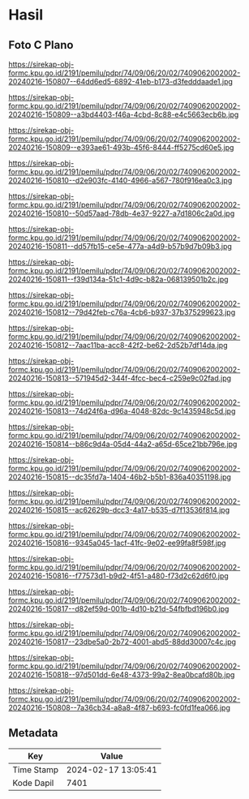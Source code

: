 # Hasil

## Foto C Plano

https://sirekap-obj-formc.kpu.go.id/2191/pemilu/pdpr/74/09/06/20/02/7409062002002-20240216-150807--64dd6ed5-6892-41eb-b173-d3fedddaade1.jpg

https://sirekap-obj-formc.kpu.go.id/2191/pemilu/pdpr/74/09/06/20/02/7409062002002-20240216-150809--a3bd4403-f46a-4cbd-8c88-e4c5663ecb6b.jpg

https://sirekap-obj-formc.kpu.go.id/2191/pemilu/pdpr/74/09/06/20/02/7409062002002-20240216-150809--e393ae61-493b-45f6-8444-ff5275cd60e5.jpg

https://sirekap-obj-formc.kpu.go.id/2191/pemilu/pdpr/74/09/06/20/02/7409062002002-20240216-150810--d2e903fc-4140-4966-a567-780f916ea0c3.jpg

https://sirekap-obj-formc.kpu.go.id/2191/pemilu/pdpr/74/09/06/20/02/7409062002002-20240216-150810--50d57aad-78db-4e37-9227-a7d1806c2a0d.jpg

https://sirekap-obj-formc.kpu.go.id/2191/pemilu/pdpr/74/09/06/20/02/7409062002002-20240216-150811--dd57fb15-ce5e-477a-a4d9-b57b9d7b09b3.jpg

https://sirekap-obj-formc.kpu.go.id/2191/pemilu/pdpr/74/09/06/20/02/7409062002002-20240216-150811--f39d134a-51c1-4d9c-b82a-068139501b2c.jpg

https://sirekap-obj-formc.kpu.go.id/2191/pemilu/pdpr/74/09/06/20/02/7409062002002-20240216-150812--79d42feb-c76a-4cb6-b937-37b375299623.jpg

https://sirekap-obj-formc.kpu.go.id/2191/pemilu/pdpr/74/09/06/20/02/7409062002002-20240216-150812--7aac11ba-acc8-42f2-be62-2d52b7df14da.jpg

https://sirekap-obj-formc.kpu.go.id/2191/pemilu/pdpr/74/09/06/20/02/7409062002002-20240216-150813--571945d2-344f-4fcc-bec4-c259e9c02fad.jpg

https://sirekap-obj-formc.kpu.go.id/2191/pemilu/pdpr/74/09/06/20/02/7409062002002-20240216-150813--74d24f6a-d96a-4048-82dc-9c1435948c5d.jpg

https://sirekap-obj-formc.kpu.go.id/2191/pemilu/pdpr/74/09/06/20/02/7409062002002-20240216-150814--b86c9d4a-05d4-44a2-a65d-65ce21bb796e.jpg

https://sirekap-obj-formc.kpu.go.id/2191/pemilu/pdpr/74/09/06/20/02/7409062002002-20240216-150815--dc35fd7a-1404-46b2-b5b1-836a40351198.jpg

https://sirekap-obj-formc.kpu.go.id/2191/pemilu/pdpr/74/09/06/20/02/7409062002002-20240216-150815--ac62629b-dcc3-4a17-b535-d7f13536f814.jpg

https://sirekap-obj-formc.kpu.go.id/2191/pemilu/pdpr/74/09/06/20/02/7409062002002-20240216-150816--9345a045-1acf-41fc-9e02-ee99fa8f598f.jpg

https://sirekap-obj-formc.kpu.go.id/2191/pemilu/pdpr/74/09/06/20/02/7409062002002-20240216-150816--f77573d1-b9d2-4f51-a480-f73d2c62d6f0.jpg

https://sirekap-obj-formc.kpu.go.id/2191/pemilu/pdpr/74/09/06/20/02/7409062002002-20240216-150817--d82ef59d-001b-4d10-b21d-54fbfbd196b0.jpg

https://sirekap-obj-formc.kpu.go.id/2191/pemilu/pdpr/74/09/06/20/02/7409062002002-20240216-150817--23dbe5a0-2b72-4001-abd5-88dd30007c4c.jpg

https://sirekap-obj-formc.kpu.go.id/2191/pemilu/pdpr/74/09/06/20/02/7409062002002-20240216-150818--97d501dd-6e48-4373-99a2-8ea0bcafd80b.jpg

https://sirekap-obj-formc.kpu.go.id/2191/pemilu/pdpr/74/09/06/20/02/7409062002002-20240216-150808--7a36cb34-a8a8-4f87-b693-fc0fd1fea066.jpg


## Metadata

| Key        | Value               |
| ---------- | ------------------- |
| Time Stamp | 2024-02-17 13:05:41 |
| Kode Dapil | 7401                |




